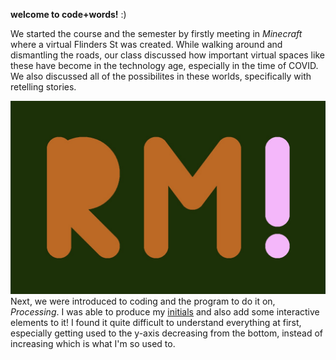 **welcome to code+words!** :) 


We started the course and the semester by firstly meeting in *Minecraft* where a virtual Flinders St was created. While walking around and dismantling the roads, our class discussed how important virtual spaces like these have become in the technology age, especially in the time of COVID. We also discussed all of the possibilites in these worlds, specifically with retelling stories.

![](intialsInteractive.jpg)
Next, we were introduced to coding and the program to do it on, *Processing*. I was able to produce my [initials](http://127.0.0.1:8197/) and also add some interactive elements to it! I found it quite difficult to understand everything at first, especially getting used to the y-axis decreasing from the bottom, instead of increasing which is what I'm so used to.  
